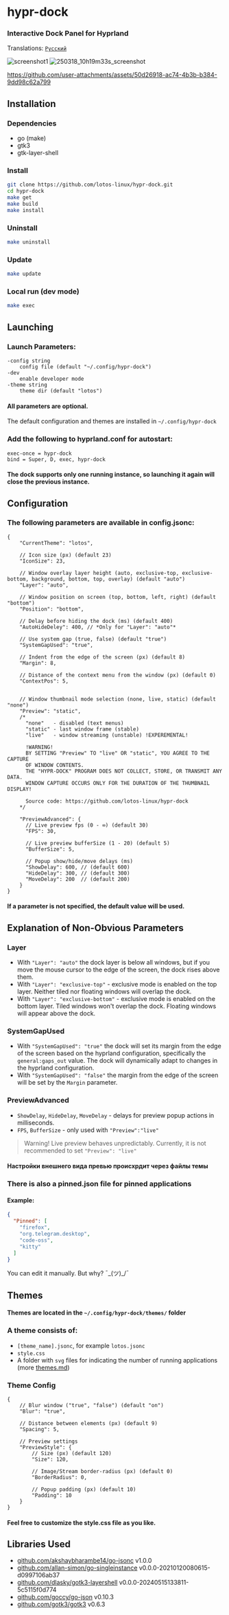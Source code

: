 # hypr-dock

### Interactive Dock Panel for Hyprland 

Translations: [`Русский`](https://github.com/lotos-linux/hypr-dock/blob/main/README_RU.md)

![screenshot1](https://github.com/user-attachments/assets/b98cdf7c-83b0-4c12-9da1-ada9e1543178)
![250318_10h19m33s_screenshot](https://github.com/user-attachments/assets/3ef014e4-4613-4e28-b186-71ce262db404)

https://github.com/user-attachments/assets/50d26918-ac74-4b3b-b384-9dd98c62a799

## Installation

### Dependencies

- go (make)
- gtk3
- gtk-layer-shell

### Install
```bash
git clone https://github.com/lotos-linux/hypr-dock.git
cd hypr-dock
make get
make build
make install
```

### Uninstall
```bash
make uninstall
```

### Update
```bash
make update
```

### Local run (dev mode)
```bash
make exec
```

## Launching

### Launch Parameters:
```text
-config string
    config file (default "~/.config/hypr-dock")
-dev
    enable developer mode
-theme string
    theme dir (default "lotos")
```
#### All parameters are optional.

The default configuration and themes are installed in `~/.config/hypr-dock`

### Add the following to hyprland.conf for autostart:
```text
exec-once = hypr-dock
bind = Super, D, exec, hypr-dock
```

#### The dock supports only one running instance, so launching it again will close the previous instance.

## Configuration

### The following parameters are available in config.jsonc:
```jsonc
{
    "CurrentTheme": "lotos",

    // Icon size (px) (default 23)
    "IconSize": 23,

    // Window overlay layer height (auto, exclusive-top, exclusive-bottom, background, bottom, top, overlay) (default "auto")
    "Layer": "auto",

    // Window position on screen (top, bottom, left, right) (default "bottom")
    "Position": "bottom",

    // Delay before hiding the dock (ms) (default 400)
    "AutoHideDeley": 400, // *Only for "Layer": "auto"*

    // Use system gap (true, false) (default "true")
    "SystemGapUsed": "true",

    // Indent from the edge of the screen (px) (default 8)
    "Margin": 8,

    // Distance of the context menu from the window (px) (default 0)
    "ContextPos": 5,

    
    // Window thumbnail mode selection (none, live, static) (default "none")
    "Preview": "static",
    /*
      "none"   - disabled (text menus)
      "static" - last window frame (stable)
      "live"   - window streaming (unstable) !EXPEREMENTAL!
      
      !WARNING! 
      BY SETTING "Preview" TO "live" OR "static", YOU AGREE TO THE CAPTURE 
      OF WINDOW CONTENTS.
      THE "HYPR-DOCK" PROGRAM DOES NOT COLLECT, STORE, OR TRANSMIT ANY DATA.
      WINDOW CAPTURE OCCURS ONLY FOR THE DURATION OF THE THUMBNAIL DISPLAY!
      
      Source code: https://github.com/lotos-linux/hypr-dock
    */

    "PreviewAdvanced": {
      // Live preview fps (0 - ∞) (default 30)
      "FPS": 30,

      // Live preview bufferSize (1 - 20) (default 5)
      "BufferSize": 5,

      // Popup show/hide/move delays (ms)
      "ShowDelay": 600, // (default 600)
      "HideDelay": 300, // (default 300)
      "MoveDelay": 200  // (default 200)
    }
}
```
#### If a parameter is not specified, the default value will be used.

## Explanation of Non-Obvious Parameters
### Layer
- With `"Layer": "auto"` the dock layer is below all windows, but if you move the mouse cursor to the edge of the screen, the dock rises above them.
- With `"Layer": "exclusive-top"` - exclusive mode is enabled on the top layer. Neither tiled nor floating windows will overlap the dock.
- With `"Layer": "exclusive-bottom"` - exclusive mode is enabled on the bottom layer. Tiled windows won't overlap the dock. Floating windows will appear above the dock.
### SystemGapUsed
- With `"SystemGapUsed": "true"` the dock will set its margin from the edge of the screen based on the hyprland configuration, specifically the `general:gaps_out` value. The dock will dynamically adapt to changes in the hyprland configuration.
- With `"SystemGapUsed": "false"` the margin from the edge of the screen will be set by the `Margin` parameter.

### PreviewAdvanced
- `ShowDelay`, `HideDelay`, `MoveDelay` - delays for preview popup actions in milliseconds.
- `FPS`, `BufferSize` - only used with `"Preview":"live"`

> Warning!
> Live preview behaves unpredictably.
> Currently, it is not recommended to set `"Preview": "live"`

#### Настройки внешнего вида превью происхрдит через файлы темы

### There is also a pinned.json file for pinned applications
#### Example:
```json
{
  "Pinned": [
    "firefox",
    "org.telegram.desktop",
    "code-oss",
    "kitty"
  ]
}
```
You can edit it manually. But why? ¯\_(ツ)_/¯

## Themes

#### Themes are located in the `~/.config/hypr-dock/themes/` folder

### A theme consists of:
- `[theme_name].jsonc`, for example `lotos.jsonc`
- `style.css`
- A folder with `svg` files for indicating the number of running applications (more [themes.md](https://github.com/lotos-linux/hypr-dock/blob/main/docs/customize/themes.md))

### Theme Config
```jsonc
{
    // Blur window ("true", "false") (default "on")
    "Blur": "true",

    // Distance between elements (px) (default 9)
    "Spacing": 5,

    // Preview settings
    "PreviewStyle": {
        // Size (px) (default 120)
        "Size": 120,

        // Image/Stream border-radius (px) (default 0)
        "BorderRadius": 0,

        // Popup padding (px) (default 10)
        "Padding": 10
    }
}
```
#### Feel free to customize the style.css file as you like.

## Libraries Used
- [github.com/akshaybharambe14/go-jsonc](https://github.com/akshaybharambe14/go-jsonc) v1.0.0
- [github.com/allan-simon/go-singleinstance](https://github.com/allan-simon/go-singleinstance) v0.0.0-20210120080615-d0997106ab37
- [github.com/dlasky/gotk3-layershell](https://github.com/dlasky/gotk3-layershell) v0.0.0-20240515133811-5c5115f0d774
- [github.com/goccy/go-json](https://github.com/goccy/go-json) v0.10.3
- [github.com/gotk3/gotk3](https://github.com/gotk3/gotk3) v0.6.3